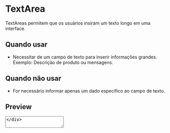 # TextArea

TextAreas permitem que os usuários insiram um texto longo em uma interface.

## Quando usar

- Necessitar de um campo de texto para inserir informações grandes. Exemplo: Descrição de produto ou mensagens.

## Quando não usar

- For necessário informar apenas um dado específico ao campo de texto.

## Preview

<script setup>
import TextArea from '@/components/TextArea.vue';

const handleClick = () => {
  console.log('Component interaction');
};
</script>

<div class="demo-container">
  <TextArea />
</div>

## Props

| Prop | Type | Default | Description |
|------|------|---------|-------------|
| `prop` | `string` | `''` | Description |

## Eventos

| Event | Description |
|-------|-------------|
| `event` | Event description |

## Uso

```vue
<template>
  <cds-textarea
    prop="value"
    @event="handleEvent"
  />
</template>

<script setup>
const handleEvent = () => {
  console.log('Event handled');
};
</script>
```

<style scoped>
.demo-container {
  padding: 20px;
  border: 1px solid var(--vp-c-border);
  border-radius: 8px;
  margin: 16px 0;
}
</style>